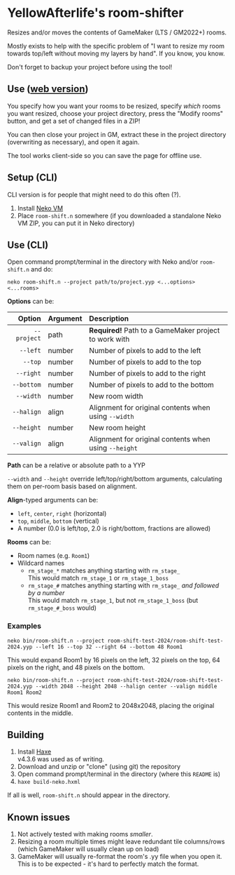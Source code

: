 # YellowAfterlife's room-shifter
Resizes and/or moves the contents of GameMaker (LTS / GM2022+) rooms.

Mostly exists to help with the specific problem of "I want to resize my room towards top/left without moving my layers by hand". If you know, you know.

Don't forget to backup your project before using the tool!

## Use ([web version](https://yal.cc/tools/gm/room-shifter/))
You specify how you want your rooms to be resized,
specify _which_ rooms you want resized,
choose your project directory,
press the "Modify rooms" button,
and get a set of changed files in a ZIP!

You can then close your project in GM,
extract these in the project directory (overwriting as necessary),
and open it again.

The tool works client-side so you can save the page for offline use.

## Setup (CLI)
CLI version is for people that might need to do this often (?).
1. Install [Neko VM](https://nekovm.org/download/)
2. Place `room-shift.n` somewhere (if you downloaded a standalone Neko VM ZIP, you can put it in Neko directory)

## Use (CLI)
Open command prompt/terminal in the directory with Neko and/or `room-shift.n` and do:
```
neko room-shift.n --project path/to/project.yyp <...options> <...rooms>
```
**Options** can be:

| Option | Argument | Description |
| --: | :-- | :-- |
| `--project` | path | **Required!** Path to a GameMaker project to work with
| `--left` | number | Number of pixels to add to the left
| `--top` | number | Number of pixels to add to the top
| `--right` | number | Number of pixels to add to the right
| `--bottom` | number | Number of pixels to add to the bottom
| `--width` | number | New room width
| `--halign` | align | Alignment for original contents when using `--width`
| `--height` | number | New room height
| `--valign` | align | Alignment for original contents when using `--height`

**Path** can be a relative or absolute path to a YYP

`--width` and `--height` override left/top/right/bottom arguments,
calculating them on per-room basis based on alignment.

**Align**-typed arguments can be:
- `left`, `center`, `right` (horizontal)
- `top`, `middle`, `bottom` (vertical)
- A number (0.0 is left/top, 2.0 is right/bottom, fractions are allowed)

**Rooms** can be:
- Room names (e.g. `Room1`)
- Wildcard names
	- `rm_stage_*` matches anything starting with `rm_stage_`\
	  This would match `rm_stage_1` or `rm_stage_1_boss`
	- `rm_stage_#` matches anything starting with `rm_stage_` _and followed by a number_\
	  This would match `rm_stage_1`, but not `rm_stage_1_boss` (but `rm_stage_#_boss` would)

### Examples
```
neko bin/room-shift.n --project room-shift-test-2024/room-shift-test-2024.yyp --left 16 --top 32 --right 64 --bottom 48 Room1
```
This would expand Room1 by 16 pixels on the left, 32 pixels on the top,
64 pixels on the right, and 48 pixels on the bottom.
```
neko bin/room-shift.n --project room-shift-test-2024/room-shift-test-2024.yyp --width 2048 --height 2048 --halign center --valign middle Room1 Room2
```
This would resize Room1 and Room2 to 2048x2048, placing the original contents in the middle.

## Building

1. Install [Haxe](https://haxe.org)  
   v4.3.6 was used as of writing.
2. Download and unzip or "clone" (using git) the repository
3. Open command prompt/terminal in the directory (where this `README` is)
4. `haxe build-neko.hxml`

If all is well, `room-shift.n` should appear in the directory.

## Known issues

1. Not actively tested with making rooms _smaller_.
1. Resizing a room multiple times might leave redundant tile columns/rows  
   (which GameMaker will usually clean up on load)
1. GameMaker will usually re-format the room's .yy file when you open it.  
   This is to be expected - it's hard to perfectly match the format.